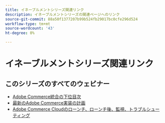 ```yaml
---
title: イネーブルメントシリーズ関連リンク
description: イネーブルメントシリーズの関連ページへのリンク
source-git-commit: 88a50f1377207b99b524fb29017bc0cfe296d524
workflow-type: tm+mt
source-wordcount: '43'
ht-degree: 0%

---
```


# イネーブルメントシリーズ関連リンク

## このシリーズのすべてのウェビナー

* [Adobe Commerce統合の下位目次](../enablement-series/lower-total-cost-of-owership-commerce-integrations.md)
* [最新のAdobe Commerce実装の計画](../enablement-series/planning-the-modern-adobe-commerce-implementation.md)
* [Adobe Commerce Cloudのローンチ、ローンチ後、監視、トラブルシューティング](../enablement-series/launch-post-launch-monitoring-and-troubleshooting.md)

